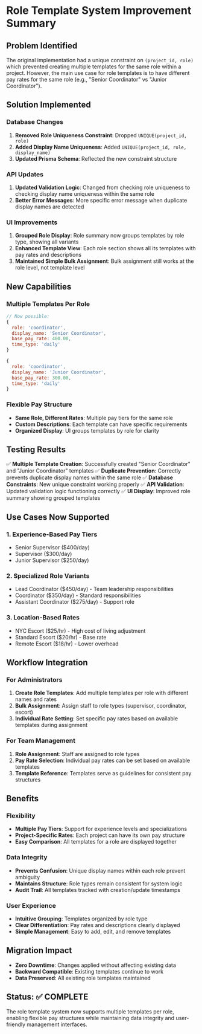 # Role Template System Improvement Summary

## Problem Identified
The original implementation had a unique constraint on `(project_id, role)` which prevented creating multiple templates for the same role within a project. However, the main use case for role templates is to have different pay rates for the same role (e.g., "Senior Coordinator" vs "Junior Coordinator").

## Solution Implemented

### Database Changes
1. **Removed Role Uniqueness Constraint**: Dropped `UNIQUE(project_id, role)`
2. **Added Display Name Uniqueness**: Added `UNIQUE(project_id, role, display_name)`
3. **Updated Prisma Schema**: Reflected the new constraint structure

### API Updates
1. **Updated Validation Logic**: Changed from checking role uniqueness to checking display name uniqueness within the same role
2. **Better Error Messages**: More specific error message when duplicate display names are detected

### UI Improvements
1. **Grouped Role Display**: Role summary now groups templates by role type, showing all variants
2. **Enhanced Template View**: Each role section shows all its templates with pay rates and descriptions
3. **Maintained Simple Bulk Assignment**: Bulk assignment still works at the role level, not template level

## New Capabilities

### Multiple Templates Per Role
```javascript
// Now possible:
{
  role: 'coordinator',
  display_name: 'Senior Coordinator',
  base_pay_rate: 400.00,
  time_type: 'daily'
}

{
  role: 'coordinator', 
  display_name: 'Junior Coordinator',
  base_pay_rate: 300.00,
  time_type: 'daily'
}
```

### Flexible Pay Structure
- **Same Role, Different Rates**: Multiple pay tiers for the same role
- **Custom Descriptions**: Each template can have specific requirements
- **Organized Display**: UI groups templates by role for clarity

## Testing Results
✅ **Multiple Template Creation**: Successfully created "Senior Coordinator" and "Junior Coordinator" templates
✅ **Duplicate Prevention**: Correctly prevents duplicate display names within the same role
✅ **Database Constraints**: New unique constraint working properly
✅ **API Validation**: Updated validation logic functioning correctly
✅ **UI Display**: Improved role summary showing grouped templates

## Use Cases Now Supported

### 1. Experience-Based Pay Tiers
- Senior Supervisor ($400/day)
- Supervisor ($300/day)
- Junior Supervisor ($250/day)

### 2. Specialized Role Variants
- Lead Coordinator ($450/day) - Team leadership responsibilities
- Coordinator ($350/day) - Standard responsibilities
- Assistant Coordinator ($275/day) - Support role

### 3. Location-Based Rates
- NYC Escort ($25/hr) - High cost of living adjustment
- Standard Escort ($20/hr) - Base rate
- Remote Escort ($18/hr) - Lower overhead

## Workflow Integration

### For Administrators
1. **Create Role Templates**: Add multiple templates per role with different names and rates
2. **Bulk Assignment**: Assign staff to role types (supervisor, coordinator, escort)
3. **Individual Rate Setting**: Set specific pay rates based on available templates during assignment

### For Team Management
1. **Role Assignment**: Staff are assigned to role types
2. **Pay Rate Selection**: Individual pay rates can be set based on available templates
3. **Template Reference**: Templates serve as guidelines for consistent pay structures

## Benefits

### Flexibility
- **Multiple Pay Tiers**: Support for experience levels and specializations
- **Project-Specific Rates**: Each project can have its own pay structure
- **Easy Comparison**: All templates for a role are displayed together

### Data Integrity
- **Prevents Confusion**: Unique display names within each role prevent ambiguity
- **Maintains Structure**: Role types remain consistent for system logic
- **Audit Trail**: All templates tracked with creation/update timestamps

### User Experience
- **Intuitive Grouping**: Templates organized by role type
- **Clear Differentiation**: Pay rates and descriptions clearly displayed
- **Simple Management**: Easy to add, edit, and remove templates

## Migration Impact
- **Zero Downtime**: Changes applied without affecting existing data
- **Backward Compatible**: Existing templates continue to work
- **Data Preserved**: All existing role templates maintained

## Status: ✅ COMPLETE
The role template system now supports multiple templates per role, enabling flexible pay structures while maintaining data integrity and user-friendly management interfaces.